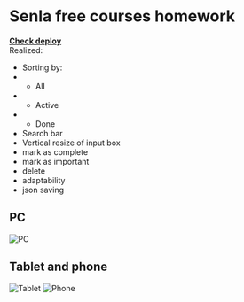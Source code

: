 # Senla free courses homework
**[Check deploy](https://avka3003.github.io/Senla-ToDo-App/)**    
Realized:  
+ Sorting by:  
+ + All  
+ + Active  
+ + Done  
+ Search bar  
+ Vertical resize of input box  
+ mark as complete  
+ mark as important  
+ delete  
+ adaptability  
+ json saving  

## PC  
![PC](https://i.imgur.com/CZAR4hY.png "PC")  
  
## Tablet and phone  
![Tablet](https://i.imgur.com/uC1QrRr.png "Tablet")
![Phone](https://i.imgur.com/SO4MxnQ.png "Phobe")  
  
